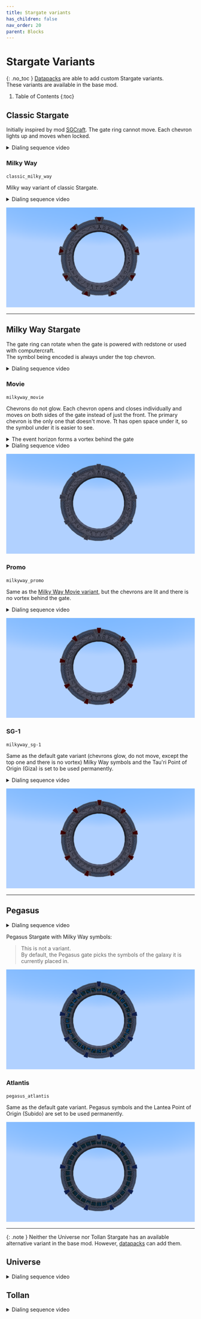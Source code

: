 ```yaml
---
title: Stargate variants
has_children: false
nav_order: 20
parent: Blocks
---
```


# Stargate Variants
{: .no_toc }
[Datapacks](/datapacks) are able to add custom Stargate variants.  
These variants are available in the base mod.

1. Table of Contents
{:toc}

## Classic Stargate

Initially inspired by mod [SGCraft](https://www.curseforge.com/minecraft/mc-mods/sg-craft).
The gate ring cannot move.
Each chevron lights up and moves when locked.

<details>
    <summary>Dialing sequence video</summary>
    {% include youtubePlayer.html id="8i-3zoKVpp4" %}
</details>

### Milky Way
`classic_milky_way`

Milky way variant of classic Stargate. 

<details>
    <summary>Dialing sequence video</summary>
    {% include youtubePlayer.html id="gQbaDO334c4" %}
</details>


![Classic Stargate Milky Way variant](/assets/img/blocks/technological/variants/classic_milkyway.png)

___

## Milky Way Stargate

The gate ring can rotate when the gate is powered with redstone or used with computercraft.  
The symbol being encoded is always under the top chevron.

<details>
    <summary>Dialing sequence video</summary>
    {% include youtubePlayer.html id="bOG_9Q9396E" %}
</details>

### Movie
`milkyway_movie`

Chevrons do not glow. 
Each chevron opens and closes individually and moves on both sides of the gate instead of just the front. 
The primary chevron is the only one that doesn't move.
Tt has open space under it, so the symbol under it is easier to see.
<details>
    <summary>The event horizon forms a vortex behind the gate</summary>
    <p><img src="/assets/img/blocks/technological/variants/vortex.png" alt="Milky Way Stargate movie variant"></p>
</details>

<details>
    <summary>Dialing sequence video</summary>
    {% include youtubePlayer.html id="ptVJKO5nW20" %}
</details>

![Milky Way Stargate movie variant](/assets/img/blocks/technological/variants/milkyway_movie.png)

### Promo
`milkyway_promo`

Same as the [Milky Way Movie variant](#movie), but the chevrons are lit and there is no vortex behind the gate.

<details>
    <summary>Dialing sequence video</summary>
    {% include youtubePlayer.html id="gf6m-AcZwMg" %}
</details>

![Milky Way Stargate promo variant](/assets/img/blocks/technological/variants/milkyway_promo.png)

### SG-1
`milkyway_sg-1`

Same as the default gate variant (chevrons glow, do not move, except the top one and there is no vortex)
Milky Way symbols and the Tau'ri Point of Origin (Giza) is set to be used permanently.

<details>
    <summary>Dialing sequence video</summary>
    {% include youtubePlayer.html id="Fwc8eTm0Ph8" %}
</details>

![Milky Way Stargate SG-1 variant](/assets/img/blocks/technological/variants/milkyway_sg-1.png)

___

## Pegasus

<details>
    <summary>Dialing sequence video</summary>
    {% include youtubePlayer.html id="BcUokqncKYI" %}
</details>

Pegasus Stargate with Milky Way symbols:  
> This is not a variant.  
> By default, the Pegasus gate picks the symbols of the galaxy it is currently placed in.

![Pegasus Stargate Milky Way symbols](/assets/img/blocks/technological/variants/pegasus_milkyway_symbols.png)

### Atlantis
`pegasus_atlantis`

Same as the default gate variant.
Pegasus symbols and the Lantea Point of Origin (Subido) are set to be used permanently.

![Pegasus Stargate atlantis_variant](/assets/img/blocks/technological/pegasus_stargate.png)

___

{: .note }
Neither the Universe nor Tollan Stargate has an available alternative variant in the base mod.
However, [datapacks](/datapacks) can add them.

## Universe

<details>
    <summary>Dialing sequence video</summary>
    {% include youtubePlayer.html id="yN7fWUbOnsw" %}
</details>

## Tollan

<details>
    <summary>Dialing sequence video</summary>
    {% include youtubePlayer.html id="XX9BfnVoAkc" %}
</details>
